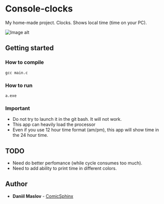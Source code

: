 # Console-clocks

My home-made project. Clocks. Shows local time (time on your PC).

![Image alt](https://github.com/Desasth/Clocks/blob/master/images/screenshot.JPG)

## Getting started

### How to compile
    gcc main.c
### How to run
    a.exe

### Important
 * Do not try to launch it in the git bash. It will not work.
 * This app can heavily load the processor
 * Even if you use 12 hour time format (am/pm), this app will show time in the 24 hour time. 

## TODO
 * Need do better perfomance (while cycle consumes too much).
 * Need to add ability to print time in different colors.

## Author
  - **Daniil Maslov** -
    [ComicSphinx](https://github.com/ComicSphinx)

